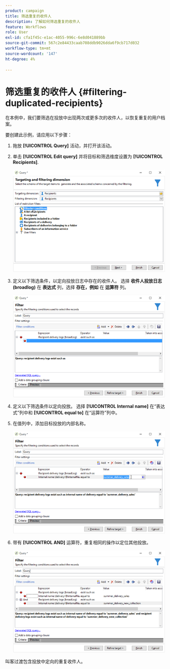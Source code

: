 ```yaml
---
product: campaign
title: 筛选重复的收件人
description: 了解如何筛选重复的收件人
feature: Workflows
role: User
exl-id: cfa1f45c-e1ac-4055-996c-6e8d041889bb
source-git-commit: 567c2e84433caab708ddb9026dda6f9cb717d032
workflow-type: tm+mt
source-wordcount: '147'
ht-degree: 4%

---
```


# 筛选重复的收件人 {#filtering-duplicated-recipients}



在本例中，我们要筛选在投放中出现两次或更多次的收件人，以恢复重复的用户档案。

要创建此示例，请应用以下步骤：

1. 拖放 **[!UICONTROL Query]** 活动，并打开该活动。
1. 单击 **[!UICONTROL Edit query]** 并将目标和筛选维度设置为 **[!UICONTROL Recipients]**.

   ![](assets/query_recipients_1.png)

1. 定义以下筛选条件，以定向投放日志中存在的收件人。 选择 **收件人投放日志(broadlog)** 在 **表达式** 列，选择 **存在，例如** 在 **运算符** 列。

   ![](assets/query_recipients_2.png)

1. 定义以下筛选条件以定向投放。 选择 **[!UICONTROL Internal name]** 在“表达式”列中和 **[!UICONTROL equal to]** 在“运算符”列中。
1. 在值列中，添加目标投放的内部名称。

   ![](assets/query_recipients_3.png)

1. 带有 **[!UICONTROL AND]** 运算符，重复相同的操作以定位其他投放。

   ![](assets/query_recipients_4.png)

叫客过渡包含投放中定向的重复收件人。
